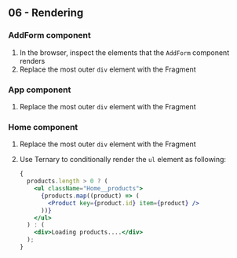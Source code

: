 ## 06 - Rendering

### AddForm component

1. In the browser, inspect the elements that the `AddForm` component renders
2. Replace the most outer `div` element with the Fragment

### App component

1. Replace the most outer `div` element with the Fragment

### Home component

1. Replace the most outer `div` element with the Fragment
2. Use Ternary to conditionally render the `ul` element as following:

   ```jsx
   {
     products.length > 0 ? (
       <ul className="Home__products">
         {products.map((product) => (
           <Product key={product.id} item={product} />
         ))}
       </ul>
     ) : (
       <div>Loading products....</div>
     );
   }
   ```
